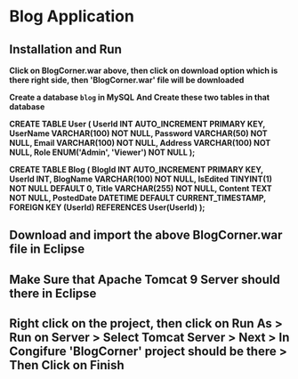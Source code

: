 # Blog Application

## Installation and Run 

**Click on BlogCorner.war above, then click on download option which is there right side, then 'BlogCorner.war' file will be downloaded**

**Create a database `blog` in MySQL**
**And Create these two tables in that database**

**CREATE TABLE User (
    UserId INT AUTO_INCREMENT PRIMARY KEY,
    UserName VARCHAR(100) NOT NULL,
    Password VARCHAR(50) NOT NULL,
    Email VARCHAR(100) NOT NULL,
    Address VARCHAR(100) NOT NULL,
    Role ENUM('Admin', 'Viewer') NOT NULL
);**


**CREATE TABLE Blog (
    BlogId INT AUTO_INCREMENT PRIMARY KEY,
    UserId INT,
    BlogName VARCHAR(100) NOT NULL,
    IsEdited TINYINT(1) NOT NULL DEFAULT 0,
    Title VARCHAR(255) NOT NULL,
    Content TEXT NOT NULL,
    PostedDate DATETIME DEFAULT CURRENT_TIMESTAMP,
    FOREIGN KEY (UserId) REFERENCES User(UserId)
);**


## Download and import the above BlogCorner.war file in Eclipse
## Make Sure that Apache Tomcat 9 Server should there in Eclipse
## Right click on the project, then click on Run As > Run on Server > Select Tomcat Server > Next > In Congifure 'BlogCorner' project should be there > Then Click on Finish 
